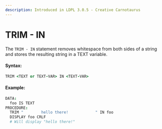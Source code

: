 ```yaml
---
description: Introduced in LDPL 3.0.5 - Creative Carnotaurus
---
```


# TRIM - IN

The `TRIM - IN` statement removes whitespace from both sides of a string and stores the resulting string in a TEXT variable.

#### Syntax:

```coffeescript
TRIM <TEXT or TEXT-VAR> IN <TEXT-VAR>
```

#### Example:

```coffeescript
DATA:
  foo IS TEXT
PROCEDURE:
  TRIM "        hello there!            " IN foo
  DISPLAY foo CRLF
  # Will display "hello there!"
```



